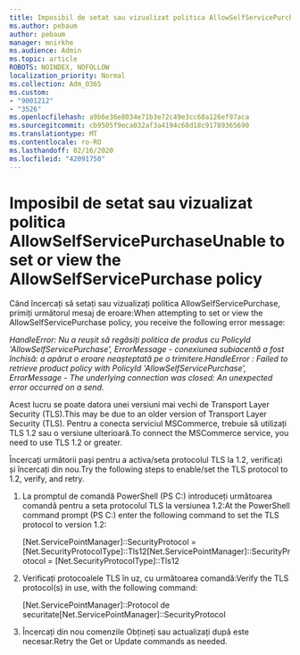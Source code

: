 ```yaml
---
title: Imposibil de setat sau vizualizat politica AllowSelfServicePurchase
ms.author: pebaum
author: pebaum
manager: mnirkhe
ms.audience: Admin
ms.topic: article
ROBOTS: NOINDEX, NOFOLLOW
localization_priority: Normal
ms.collection: Adm_O365
ms.custom:
- "9001212"
- "3526"
ms.openlocfilehash: a9b6e36e8034e71b3e72c49e3cc68a126ef97aca
ms.sourcegitcommit: cb9505f9eca032af3a4194c68d18c91789365690
ms.translationtype: MT
ms.contentlocale: ro-RO
ms.lasthandoff: 02/16/2020
ms.locfileid: "42091750"
---
```

# <a name="unable-to-set-or-view-the-allowselfservicepurchase-policy"></a><span data-ttu-id="d24e2-102">Imposibil de setat sau vizualizat politica AllowSelfServicePurchase</span><span class="sxs-lookup"><span data-stu-id="d24e2-102">Unable to set or view the AllowSelfServicePurchase policy</span></span>

<span data-ttu-id="d24e2-103">Când încercați să setați sau vizualizați politica AllowSelfServicePurchase, primiți următorul mesaj de eroare:</span><span class="sxs-lookup"><span data-stu-id="d24e2-103">When attempting to set or view the AllowSelfServicePurchase policy, you receive the following error message:</span></span>

<span data-ttu-id="d24e2-104">*HandleError: Nu a reușit să regăsiți politica de produs cu PolicyId 'AllowSelfServicePurchase', ErrorMessage - conexiunea subiacentă a fost închisă: a apărut o eroare neașteptată pe o trimitere.*</span><span class="sxs-lookup"><span data-stu-id="d24e2-104">*HandleError : Failed to retrieve product policy with PolicyId 'AllowSelfServicePurchase', ErrorMessage - The underlying connection was closed: An unexpected error occurred on a send.*</span></span>

<span data-ttu-id="d24e2-105">Acest lucru se poate datora unei versiuni mai vechi de Transport Layer Security (TLS).</span><span class="sxs-lookup"><span data-stu-id="d24e2-105">This may be due to an older version of Transport Layer Security (TLS).</span></span> <span data-ttu-id="d24e2-106">Pentru a conecta serviciul MSCommerce, trebuie să utilizați TLS 1.2 sau o versiune ulterioară.</span><span class="sxs-lookup"><span data-stu-id="d24e2-106">To connect the MSCommerce service, you need to use TLS 1.2 or greater.</span></span>  

<span data-ttu-id="d24e2-107">Încercați următorii pași pentru a activa/seta protocolul TLS la 1.2, verificați și încercați din nou.</span><span class="sxs-lookup"><span data-stu-id="d24e2-107">Try the following steps to enable/set the TLS protocol to 1.2, verify, and retry.</span></span>
 1. <span data-ttu-id="d24e2-108">La promptul de comandă PowerShell (PS C:\) introduceți următoarea comandă pentru a seta protocolul TLS la versiunea 1.2:</span><span class="sxs-lookup"><span data-stu-id="d24e2-108">At the PowerShell command prompt (PS C:\) enter the following command to set the TLS protocol to version 1.2:</span></span>

    <span data-ttu-id="d24e2-109">\[Net.ServicePointManager]::SecurityProtocol = \[Net.SecurityProtocolType]::Tls12</span><span class="sxs-lookup"><span data-stu-id="d24e2-109">\[Net.ServicePointManager]::SecurityProtocol = \[Net.SecurityProtocolType]::Tls12</span></span>

2. <span data-ttu-id="d24e2-110">Verificați protocoalele TLS în uz, cu următoarea comandă:</span><span class="sxs-lookup"><span data-stu-id="d24e2-110">Verify the TLS protocol(s) in use, with the following command:</span></span>

    <span data-ttu-id="d24e2-111">\[Net.ServicePointManager]::Protocol de securitate</span><span class="sxs-lookup"><span data-stu-id="d24e2-111">\[Net.ServicePointManager]::SecurityProtocol</span></span> 

3. <span data-ttu-id="d24e2-112">Încercați din nou comenzile Obțineți sau actualizați după este necesar.</span><span class="sxs-lookup"><span data-stu-id="d24e2-112">Retry the Get or Update commands as needed.</span></span>

